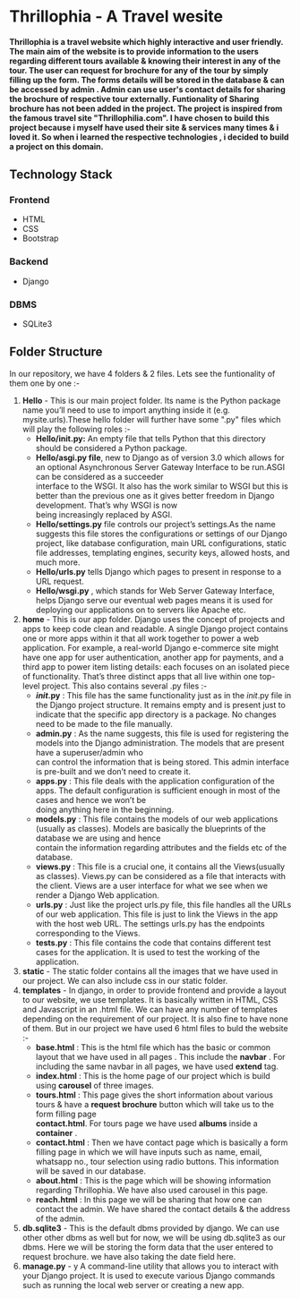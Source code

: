 # Thrillophia - A Travel wesite
<h4>Thrillophia is a travel website which highly interactive and user friendly. The main aim of the website is to provide information to the users regarding different tours available & knowing their interest in any of the tour. The user can request for brochure for any of the tour by simply filling up the form. The forms details will be stored in the database & can be accessed by admin . Admin can use user's contact details for sharing the brochure of respective tour externally. Funtionality of Sharing brochure has not been added in the project. The project is inspired from the famous travel site "Thrillophilia.com". I have chosen to build this project because i myself have used their site & services many times & i loved it. So when i learned the respective technologies , i decided to build a project on this domain.</h4>

## Technology Stack
### Frontend
* HTML
* CSS
* Bootstrap
### Backend
* Django
### DBMS
* SQLite3

## Folder Structure
In our repository, we have 4 folders & 2 files. Lets see the funtionality of them one by one :-
1. **Hello** - This is our main project folder. Its name is the Python package name you’ll need to use to import anything inside it (e.g. mysite.urls).These hello folder will further have some ".py" files which will play the following roles :-
    * **Hello/__init__.py:** An empty file that tells Python that this directory should be considered a Python package.
    * **Hello/asgi.py file**, new to Django as of version 3.0 which allows for an optional Asynchronous Server Gateway Interface to be run.ASGI can be considered as a succeeder   
    interface to the WSGI. It also has the work similar to WSGI but this is better than the previous one as it gives better freedom in Django development. That’s why WSGI is now   
    being increasingly replaced by ASGI.
    * **Hello/settings.py** file controls our project’s settings.As the name suggests this file stores the configurations or settings of our Django project, like database 
    configuration, main URL configurations, static file addresses, templating engines, security keys, allowed hosts, and much more.
    * **Hello/urls.py** tells Django which pages to present in response to a URL request.
    * **Hello/wsgi.py** , which stands for Web Server Gateway Interface, helps Django serve our eventual web pages means it is used for deploying our applications on to servers       like Apache etc.
2. **home** - This is our app folder. Django uses the concept of projects and apps to keep code clean and readable. A single Django project contains one or more apps within it that all work together to power a web application. For example, a real-world Django e-commerce site might have one app for user authentication, another app for payments, and a third app to power item listing details: each focuses on an isolated piece of functionality. That’s three distinct apps that all live within one top-level project.
This also contains several .py files :-
    * **_init_.py** : This file has the same functionality just as in the _init_.py file in the Django project structure. It remains empty and is present just to indicate that     the specific app directory is a package. No changes need to be made to the file manually.
    * **admin.py** : As the name suggests, this file is used for registering the models into the Django administration. The models that are present have a superuser/admin who   
    can control the information that is being stored. This admin interface is pre-built and we don’t need to create it.
    * **apps.py** : This file deals with the application configuration of the apps. The default configuration is sufficient enough in most of the cases and hence we won’t be   
    doing anything here in the beginning.
    * **models.py** : This file contains the models of our web applications (usually as classes). Models are basically the blueprints of the database we are using and hence    
    contain the information regarding attributes and the fields etc of the database.
    * **views.py** : This file is a crucial one, it contains all the Views(usually as classes). Views.py can be considered as a file that interacts with the client. Views are a     user interface for what we see when we render a Django Web application.
    * **urls.py** : Just like the project urls.py file, this file handles all the URLs of our web application. This file is just to link the Views in the app with the host web     URL. The settings urls.py has the endpoints corresponding to the Views.
    * **tests.py** : This file contains the code that contains different test cases for the application. It is used to test the working of the application.
3. **static** - The static folder contains all the images that we have used in our project. We can also include css in our static folder.
4. **templates** - In django, in order to provide frontend and provide a layout to our website, we use templates. It is basically written in HTML, CSS and Javascript in an .html file. We can have any number of templates depending on the requirement of our project. It is also fine to have none of them. But in our project we have used 6 html files to buld the website :-
    * **base.html** : This is the html file which has the basic or common layout that we have used in all pages . This include the **navbar** . For including the same navbar in     all pages, we have used **extend** tag.
    * **index.html** : This is the home page of our project which is build using **carousel** of three images.
    * **tours.html** : This page gives the short information about various tours & have a **request brochure** button which will take us to the form filling page           
    **contact.html**. For tours page we have used **albums** inside a **container** .
    * **contact.html** : Then we have contact page which is basically a form filling page in which we will have inputs such as name, email, whatsapp no., tour selection using radio buttons. This information will be saved in our database.
    * **about.html** : This is the page which will be showing information regarding Thrillophia. We have also used carousel in this page.
    * **reach.html** : In this page we will be sharing that how one can contact the admin. We have shared the contact details & the address of the admin.
 5. **db.sqlite3** - This is the default dbms provided by django. We can use other other dbms as well but for now, we will be using db.sqlite3 as our dbms. Here we will be storing the form data that the user entered to request brochure. we have also taking the date field here.
 6. **manage.py** - y A command-line utility that allows you to interact with your Django project. It is used to execute various Django commands such as running the local web server or creating a new app.
